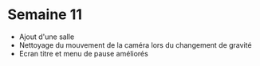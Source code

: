 # Semaine 11

- Ajout d'une salle
- Nettoyage du mouvement de la caméra lors du changement de gravité
- Ecran titre et menu de pause améliorés
